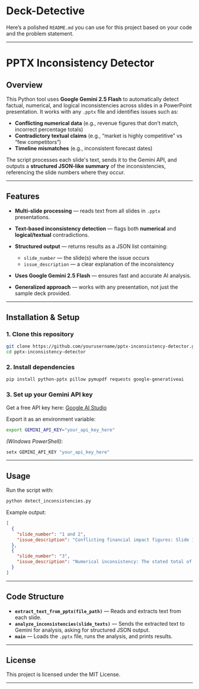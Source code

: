 # Deck-Detective
Here’s a polished `README.md` you can use for this project based on your code and the problem statement.

---

# **PPTX Inconsistency Detector**

## **Overview**

This Python tool uses **Google Gemini 2.5 Flash** to automatically detect factual, numerical, and logical inconsistencies across slides in a PowerPoint presentation.
It works with any `.pptx` file and identifies issues such as:

* **Conflicting numerical data** (e.g., revenue figures that don’t match, incorrect percentage totals)
* **Contradictory textual claims** (e.g., “market is highly competitive” vs “few competitors”)
* **Timeline mismatches** (e.g., inconsistent forecast dates)

The script processes each slide's text, sends it to the Gemini API, and outputs a **structured JSON-like summary** of the inconsistencies, referencing the slide numbers where they occur.

---

## **Features**

* **Multi-slide processing** — reads text from all slides in `.pptx` presentations.
* **Text-based inconsistency detection** — flags both **numerical** and **logical/textual** contradictions.
* **Structured output** — returns results as a JSON list containing:

  * `slide_number` — the slide(s) where the issue occurs
  * `issue_description` — a clear explanation of the inconsistency
* **Uses Google Gemini 2.5 Flash** — ensures fast and accurate AI analysis.
* **Generalized approach** — works with any presentation, not just the sample deck provided.

---

## **Installation & Setup**

### **1. Clone this repository**

```bash
git clone https://github.com/yourusername/pptx-inconsistency-detector.git
cd pptx-inconsistency-detector
```

### **2. Install dependencies**

```bash
pip install python-pptx pillow pymupdf requests google-generativeai
```

### **3. Set up your Gemini API key**

Get a free API key here: [Google AI Studio](https://aistudio.google.com/app/apikey)

Export it as an environment variable:

```bash
export GEMINI_API_KEY="your_api_key_here"
```

*(Windows PowerShell)*:

```powershell
setx GEMINI_API_KEY "your_api_key_here"
```

---

## **Usage**

Run the script with:

```bash
python detect_inconsistencies.py
```

Example output:

```json
[
  {
    "slide_number": "1 and 2",
    "issue_description": "Conflicting financial impact figures: Slide 1 states '$2M' impact, while Slide 2 claims '$3M saved in lost productivity hours annually'."
  },
  {
    "slide_number": "3",
    "issue_description": "Numerical inconsistency: The stated total of '50 Hours Saved Per Consultant Monthly' contradicts the sum of time-saving categories (40 hours)."
  }
]
```

---

## **Code Structure**

* **`extract_text_from_pptx(file_path)`** — Reads and extracts text from each slide.
* **`analyze_inconsistencies(slide_texts)`** — Sends the extracted text to Gemini for analysis, asking for structured JSON output.
* **`main`** — Loads the `.pptx` file, runs the analysis, and prints results.

---


## **License**

This project is licensed under the MIT License.

---

